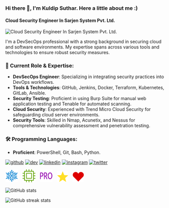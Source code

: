 ### Hi there 👋, I'm Kuldip Suthar. Here a little about me :)
#### Cloud Security Engineer In Sarjen System Pvt. Ltd. 

![Cloud Security Engineer In Sarjen System Pvt. Ltd.]([https://svg-banners.vercel.app/api?type=glitch&text1=KULDIP%20%20SUTHAR%20%20&width=800&height=200](https://svg-banners.vercel.app/api?type=glitch&text1=KULDIP%20%F0%9F%92%BB%20SUTHAR&width=1000&height=300&fontSize=80&fontWeight=900&textColor=white&bgColor=0F0F0F&effect1=neon&effect2=shadow&effect3=gradient&strokeWidth=2&strokeColor=00FFFF&glitchIntensity=3&blink=true))

I'm a DevSecOps professional with a strong background in securing cloud and software environments. My expertise spans across various tools and technologies to ensure robust security measures.

### 💼 Current Role & Expertise:
- **DevSecOps Engineer**: Specializing in integrating security practices into DevOps workflows.
- **Tools & Technologies**: GitHub, Jenkins, Docker, Terraform, Kubernetes, GitLab, Ansible.
- **Security Testing**: Proficient in using Burp Suite for manual web application testing and Tenable for automated scanning.
- **Cloud Security**: Experienced with Trend Micro Cloud Security for safeguarding cloud server environments.
- **Security Tools**: Skilled in Nmap, Acunetix, and Nessus for comprehensive vulnerability assessment and penetration testing.

### 🛠️ Programming Languages:
- **Proficient**: PowerShell, Git, Bash, Python.

[<img src='https://cdn.jsdelivr.net/npm/simple-icons@3.0.1/icons/github.svg' alt='github' height='40'>](https://github.com/kuldipgajjar)  [<img src='https://cdn.jsdelivr.net/npm/simple-icons@3.0.1/icons/dev-dot-to.svg' alt='dev' height='40'>](https://dev.to/https://dev.to/gajjarkuldip)  [<img src='https://cdn.jsdelivr.net/npm/simple-icons@3.0.1/icons/linkedin.svg' alt='linkedin' height='40'>](https://www.linkedin.com/in/https://www.linkedin.com/in/kuldipgajjar//)  [<img src='https://cdn.jsdelivr.net/npm/simple-icons@3.0.1/icons/instagram.svg' alt='instagram' height='40'>](https://www.instagram.com/https://www.instagram.com/gajjar_kuldip//)  [<img src='https://cdn.jsdelivr.net/npm/simple-icons@3.0.1/icons/twitter.svg' alt='twitter' height='40'>](https://twitter.com/https://twitter.com/_Gajjar_Kuldip)

<a href='https://archiveprogram.github.com/'><img src='https://raw.githubusercontent.com/acervenky/animated-github-badges/master/assets/acbadge.gif' width='40' height='40'></a> <a href='https://docs.github.com/en/developers'><img src='https://raw.githubusercontent.com/acervenky/animated-github-badges/master/assets/devbadge.gif' width='40' height='40'></a> <a href='https://github.com/pricing'><img src='https://raw.githubusercontent.com/acervenky/animated-github-badges/master/assets/pro.gif' width='40' height='40'></a> <a href='https://stars.github.com/'><img src='https://raw.githubusercontent.com/acervenky/animated-github-badges/master/assets/starbadge.gif' width='35' height='35'></a> <a href='https://docs.github.com/en/github/supporting-the-open-source-community-with-github-sponsors'><img src='https://raw.githubusercontent.com/acervenky/animated-github-badges/master/assets/sponsorbadge.gif' width='35' height='35'></a> 

![GitHub stats](https://github-readme-stats.vercel.app/api?username=kuldipgajjar&show_icons=true)  

![GitHub streak stats](https://github-readme-streak-stats.herokuapp.com/?user=kuldipgajjar)  
